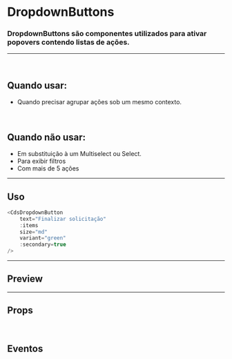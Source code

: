 # DropdownButtons

### DropdownButtons são componentes utilizados para ativar popovers contendo listas de ações.
---
<br>

## Quando usar:
- Quando precisar agrupar ações sob um mesmo contexto.

<br>

## Quando não usar:
- Em substituição à um Multiselect ou Select.
- Para exibir filtros
- Com mais de 5 ações

---

## Uso

```js
<CdsDropdownButton
	text="Finalizar solicitação"
	:items
	size="md"
	variant="green"
	:secondary=true
/>
```

---

## Preview

<PreviewBuilder
	:args
	:component="CdsDropdownButton"
	:events
/>

---

## Props

<APITable
	name="CdsDropdownButton"
	section="props"
/>
<br>

## Eventos

<APITable
	name="CdsDropdownButton"
	section="events"
/>
<br>

<script setup>
import { ref } from 'vue';
import CdsDropdownButton from '@/components/DropdownButton.vue';

const events = [
	'click',
	'action-click'
];

const items = ref([
	{
		name: 'Cancelar solicitação',
		icon: 'block-outline',
	},
	{
		name: 'Indeferir solicitação',
		icon: 'alert-outline',
	},
	{
		name: 'Deferir solicitação',
		icon: 'check-outline',
	},
]);

const args = ref({
	text: 'Finalizar solicitação',
	items: items,
	size: 'md',
	variant: 'green',
	secondary: true,
});
</script>

